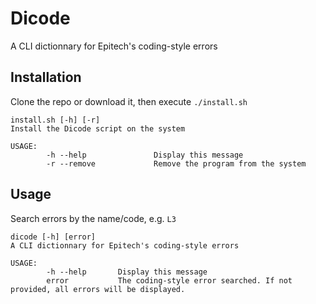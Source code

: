 # Dicode

A CLI dictionnary for Epitech's coding-style errors

## Installation

Clone the repo or download it, then execute `./install.sh`

```
install.sh [-h] [-r]
Install the Dicode script on the system

USAGE:
        -h --help               Display this message
        -r --remove             Remove the program from the system
```

## Usage

Search errors by the name/code, e.g. `L3`

```
dicode [-h] [error]
A CLI dictionnary for Epitech's coding-style errors

USAGE:
        -h --help       Display this message
        error           The coding-style error searched. If not provided, all errors will be displayed.

```